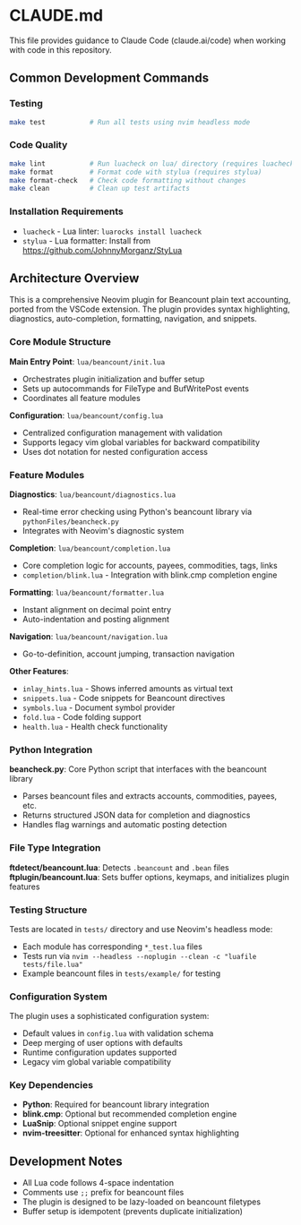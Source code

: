 # CLAUDE.md

This file provides guidance to Claude Code (claude.ai/code) when working with code in this repository.

## Common Development Commands

### Testing

```bash
make test           # Run all tests using nvim headless mode
```

### Code Quality

```bash
make lint           # Run luacheck on lua/ directory (requires luacheck)
make format         # Format code with stylua (requires stylua)
make format-check   # Check code formatting without changes
make clean          # Clean up test artifacts
```

### Installation Requirements

- `luacheck` - Lua linter: `luarocks install luacheck`
- `stylua` - Lua formatter: Install from https://github.com/JohnnyMorganz/StyLua

## Architecture Overview

This is a comprehensive Neovim plugin for Beancount plain text accounting, ported from the VSCode extension. The plugin provides syntax highlighting, diagnostics, auto-completion, formatting, navigation, and snippets.

### Core Module Structure

**Main Entry Point**: `lua/beancount/init.lua`

- Orchestrates plugin initialization and buffer setup
- Sets up autocommands for FileType and BufWritePost events
- Coordinates all feature modules

**Configuration**: `lua/beancount/config.lua`

- Centralized configuration management with validation
- Supports legacy vim global variables for backward compatibility
- Uses dot notation for nested configuration access

### Feature Modules

**Diagnostics**: `lua/beancount/diagnostics.lua`

- Real-time error checking using Python's beancount library via `pythonFiles/beancheck.py`
- Integrates with Neovim's diagnostic system

**Completion**: `lua/beancount/completion.lua`

- Core completion logic for accounts, payees, commodities, tags, links
- `completion/blink.lua` - Integration with blink.cmp completion engine

**Formatting**: `lua/beancount/formatter.lua`

- Instant alignment on decimal point entry
- Auto-indentation and posting alignment

**Navigation**: `lua/beancount/navigation.lua`

- Go-to-definition, account jumping, transaction navigation

**Other Features**:

- `inlay_hints.lua` - Shows inferred amounts as virtual text
- `snippets.lua` - Code snippets for Beancount directives
- `symbols.lua` - Document symbol provider
- `fold.lua` - Code folding support
- `health.lua` - Health check functionality

### Python Integration

**beancheck.py**: Core Python script that interfaces with the beancount library

- Parses beancount files and extracts accounts, commodities, payees, etc.
- Returns structured JSON data for completion and diagnostics
- Handles flag warnings and automatic posting detection

### File Type Integration

**ftdetect/beancount.lua**: Detects `.beancount` and `.bean` files
**ftplugin/beancount.lua**: Sets buffer options, keymaps, and initializes plugin features

### Testing Structure

Tests are located in `tests/` directory and use Neovim's headless mode:

- Each module has corresponding `*_test.lua` files
- Tests run via `nvim --headless --noplugin --clean -c "luafile tests/file.lua"`
- Example beancount files in `tests/example/` for testing

### Configuration System

The plugin uses a sophisticated configuration system:

- Default values in `config.lua` with validation schema
- Deep merging of user options with defaults
- Runtime configuration updates supported
- Legacy vim global variable compatibility

### Key Dependencies

- **Python**: Required for beancount library integration
- **blink.cmp**: Optional but recommended completion engine
- **LuaSnip**: Optional snippet engine support
- **nvim-treesitter**: Optional for enhanced syntax highlighting

## Development Notes

- All Lua code follows 4-space indentation
- Comments use `;;` prefix for beancount files
- The plugin is designed to be lazy-loaded on beancount filetypes
- Buffer setup is idempotent (prevents duplicate initialization)
